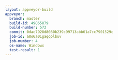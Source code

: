 ```yaml
---
layout: appveyor-build
appveyor:
  branch: master
  build-id: 49865879
  build-number: 572
  commit: 0dac7928d8080b239c99713abb61a7cc7901529c
  job-id: a8o6a01gaqqolbuv
  job-number: 4
  os-name: Windows
  test-result: 1
---
```

